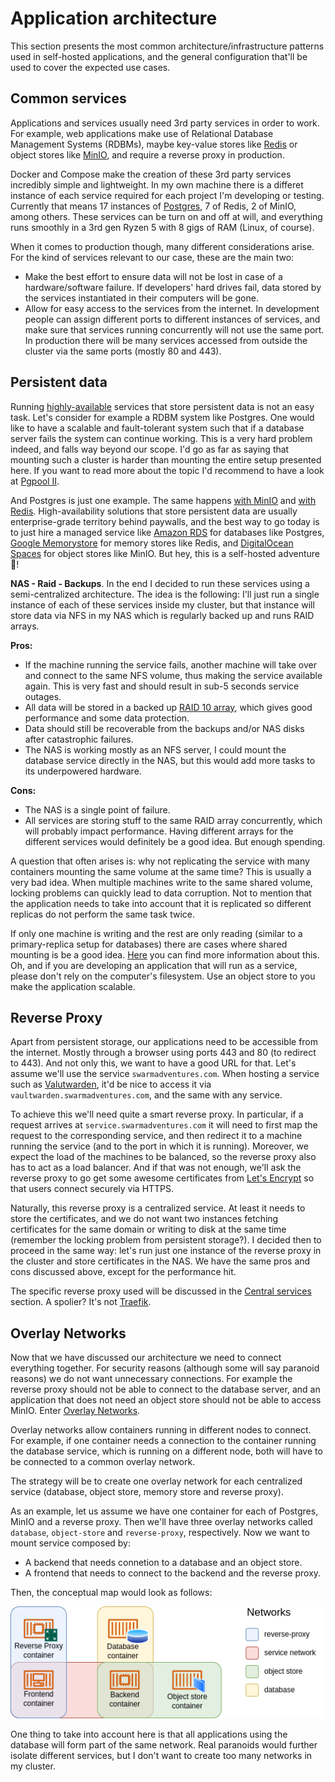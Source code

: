# Application architecture

This section presents the most common architecture/infrastructure patterns used in self-hosted applications, and the general configuration that'll be used to cover the expected use cases.

## Common services
Applications and services usually need 3rd party services in order to work. For example, web applications make use of Relational Database Management Systems (RDBMs), maybe key-value stores like [Redis](https://redis.io/) or object stores like [MinIO](https://min.io/), and require a reverse proxy in production.

Docker and Compose make the creation of these 3rd party services incredibly simple and lightweight. In my own machine there is a differet instance of each service required for each project I'm developing or testing. Currently that means 17 instances of [Postgres](https://www.postgresql.org/), 7 of Redis, 2 of MinIO, among others. These services can be turn on and off at will, and everything runs smoothly in a 3rd gen Ryzen 5 with 8 gigs of RAM (Linux, of course).

When it comes to production though, many different considerations arise. For the kind of services relevant to our case, these are the main two:

 - Make the best effort to ensure data will not be lost in case of a hardware/software failure. If developers' hard drives fail, data stored by the services instantiated in their computers will be gone.
 - Allow for easy access to the services from the internet. In development people can assign different ports to different instances of services, and make sure that services running concurrently will not use the same port. In production there will be many services accessed from outside the cluster via the same ports (mostly 80 and 443).

## Persistent data
Running [highly-available](https://www.digitalocean.com/community/tutorials/what-is-high-availability) services that store persistent data is not an easy task. Let's consider for example a RDBM system like Postgres. One would like to have a scalable and fault-tolerant system such that if a database server fails the system can continue working. This is a very hard problem indeed, and falls way beyond our scope. I'd go as far as saying that mounting such a cluster is harder than mounting the entire setup presented here. If you want to read more about the topic I'd recommend to have a look at [Pgpool II](https://www.pgpool.net/docs/latest/en/html/intro-whatis.html). 

And Postgres is just one example. The same happens [with MinIO](https://docs.min.io/docs/distributed-minio-quickstart-guide.html) and [with Redis](https://docs.redis.com/latest/rs/concepts/high-availability/clustering/). High-availability solutions that store persistent data are usually enterprise-grade territory behind paywalls, and the best way to go today is to just hire a managed service like [Amazon RDS](https://aws.amazon.com/rds/) for databases like Postgres, [Google Memorystore](https://cloud.google.com/memorystore/docs/redis/) for memory stores like Redis, and [DigitalOcean Spaces](https://docs.digitalocean.com/products/spaces/resources/) for object stores like MinIO. But hey, this is a self-hosted adventure🚀!

**NAS - Raid - Backups**. In the end I decided to run these services using a semi-centralized architecture. The idea is the following: I'll just run a single instance of each of these services inside my cluster, but that instance will store data via NFS in my NAS which is regularly backed up and runs RAID arrays.

**Pros:**
 - If the machine running the service fails, another machine will take over and connect to the same NFS volume, thus making the service available again. This is very fast and should result in sub-5 seconds service outages.
 - All data will be stored in a backed up [RAID 10 array](https://en.wikipedia.org/wiki/Nested_RAID_levels), which gives good performance and some data protection.
 - Data should still be recoverable from the backups and/or NAS disks after catastrophic failures.
 - The NAS is working mostly as an NFS server, I could mount the database service directly in the NAS, but this would add more tasks to its underpowered hardware.

**Cons:**
 - The NAS is a single point of failure.
 - All services are storing stuff to the same RAID array concurrently, which will probably impact performance. Having different arrays for the different services would definitely be a good idea. But enough spending.

A question that often arises is: why not replicating the service with many containers mounting the same volume at the same time? This is usually a very bad idea. When multiple machines write to the same shared volume, locking problems can quickly lead to data corruption. Not to mention that the application needs to take into account that it is replicated so different replicas do not perform the same task twice.

 If only one machine is writing and the rest are only reading (similar to a primary-replica setup for databases) there are cases where shared mounting is be a good idea. [Here](https://www.digitalocean.com/community/tutorials/how-to-share-data-between-docker-containers) you can find more information about this. Oh, and if you are developing an application that will run as a service, please don't rely on the computer's filesystem. Use an object store to you make the application scalable.

## Reverse Proxy
Apart from persistent storage, our applications need to be accessible from the internet. Mostly through a browser using ports 443 and 80 (to redirect to 443). And not only this, we want to have a good URL for that. Let's assume we'll use the service `swarmadventures.com`. When hosting a service such as [Valutwarden](https://github.com/dani-garcia/vaultwarden), it'd be nice to access it via `vaultwarden.swarmadventures.com`, and the same with any service.

To achieve this we'll need quite a smart reverse proxy. In particular, if a request arrives at `service.swarmadventures.com` it will need to first map the request to the corresponding service, and then redirect it to a machine running the service (and to the port in which it is running). Moreover, we expect the load of the machines to be balanced, so the reverse proxy also has to act as a load balancer. And if that was not enough, we'll ask the reverse proxy to go get some awesome certificates from [Let's Encrypt](https://letsencrypt.org/) so that users connect securely via HTTPS.

Naturally, this reverse proxy is a centralized service. At least it needs to store the certificates, and we do not want two instances fetching certificates for the same domain or writing to disk at the same time (remember the locking problem from persistent storage?). I decided then to proceed in the same way: let's run just one instance of the reverse proxy in the cluster and store certificates in the NAS. We have the same pros and cons discussed above, except for the performance hit.

The specific reverse proxy used will be discussed in the [Central services](./services) section. A spolier? It's not [Traefik](https://traefik.io/).

## Overlay Networks
Now that we have discussed our architecture we need to connect everything together. For security reasons (although some will say paranoid reasons) we do not want unnecessary connections. For example the reverse proxy should not be able to connect to the database server, and an application that does not need an object store should not be able to access MinIO. Enter [Overlay Networks](https://docs.docker.com/network/overlay/).

Overlay networks allow containers running in different nodes to connect. For example, if one container needs a connection to the container running the database service, which is running on a different node, both will have to be connected to a common overlay network.

The strategy will be to create one overlay network for each centralized service (database, object store, memory store and reverse proxy).

As an example, let us assume we have one container for each of Postgres, MinIO and a reverse proxy. Then we'll have three overlay networks called `database`, `object-store` and `reverse-proxy`, respectively. Now we want to mount service composed by:

 - A backend that needs connetion to a database and an object store.
 - A frontend that needs to connect to the backend and the reverse proxy.

Then, the conceptual map would look as follows:

![Overlay Networks](../images/overlay-networks.png)

One thing to take into account here is that all applications using the database will form part of the same network. Real paranoids would further isolate different services, but I don't want to create too many networks in my cluster.
